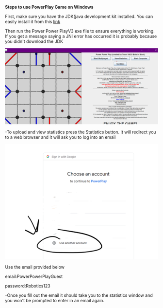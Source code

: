 ﻿**Steps to use PowerPlay Game on Windows**

First, make sure you have the JDK(java development kit installed. You can easily install it from this [link](https://download.oracle.com/java/19/latest/jdk-19_windows-x64_bin.exe)

Then run the Power Power PlayV3 exe file to ensure everything is working. If you get a message saying a JNI error has occurred it is probably because you didn't download the JDK

![](menu.png)

-To upload and view statistics press the Statistics button. It will redirect you to a web browser and it will ask you to log into an email


![](login.png)

Use the email provided below

email:PowerPowerPlayGuest

password:Robotics123

-Once you fill out the email it should take you to the statistics window and you won't be prompted to enter in an email  again.


